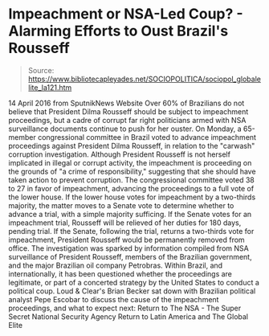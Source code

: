 # Impeachment or NSA-Led Coup? - Alarming Efforts to Oust Brazil's Rousseff

> Source: https://www.bibliotecapleyades.net/SOCIOPOLITICA/sociopol_globalelite_la121.htm

14 April 2016 from SputnikNews Website
Over 60% of Brazilians do not believe
that President Dilma Rousseff
should be subject to impeachment proceedings,
but a cadre of corrupt far right politicians
armed with NSA surveillance documents
continue to push for her ouster.
On Monday, a 65-member congressional committee in Brazil voted to advance impeachment proceedings against President Dilma Rousseff, in relation to the "carwash" corruption investigation.
Although President Rousseff is not herself implicated in illegal or corrupt activity, the impeachment is proceeding on the grounds of "a crime of responsibility," suggesting that she should have taken action to prevent corruption. The congressional committee voted 38 to 27 in favor of impeachment, advancing the proceedings to a full vote of the lower house.
If the lower house votes for impeachment by a two-thirds majority, the matter moves to a Senate vote to determine whether to advance a trial, with a simple majority sufficing. If the Senate votes for an impeachment trial, Rousseff will be relieved of her duties for 180 days, pending trial. If the Senate, following the trial, returns a two-thirds vote for impeachment, President Rousseff would be permanently removed from office. The investigation was sparked by information compiled from NSA surveillance of President Rousseff, members of the Brazilian government, and the major Brazilian oil company Petrobras.
Within Brazil, and internationally, it has been questioned whether the proceedings are legitimate, or part of a concerted strategy by the United States to conduct a political coup. Loud & Clear's Brian Becker sat down with Brazilian political analyst Pepe Escobar to discuss the cause of the impeachment proceedings, and what to expect next:
Return to The NSA - The Super Secret National Security Agency
Return to Latin America and The Global Elite
